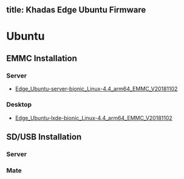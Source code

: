 title: Khadas Edge Ubuntu Firmware
---

# Ubuntu

## EMMC Installation

### Server
* [Edge_Ubuntu-server-bionic_Linux-4.4_arm64_EMMC_V20181102](https://dl.khadas.com/Firmware/Edge/Ubuntu/EMMC/Edge_Ubuntu-server-bionic_Linux-4.4_arm64_EMMC_V20181102.7z)

### Desktop
* [Edge_Ubuntu-lxde-bionic_Linux-4.4_arm64_EMMC_V20181102](https://dl.khadas.com/Firmware/Edge/Ubuntu/EMMC/Edge_Ubuntu-lxde-bionic_Linux-4.4_arm64_EMMC_V20181102.7z)

## SD/USB Installation

### Server

### Mate
